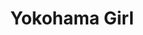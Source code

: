 ---
title: Yokohama Girl
category: paintings
series: -2015
year: 2013
image: girl.jpeg
size: 
materials: acrylic on canvas
---